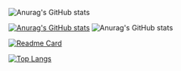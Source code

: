 
![Anurag's GitHub stats](https://github-readme-stats.vercel.app/api?username=anuraghazra&show_icons=true&theme=radical)

[![Anurag's GitHub stats](https://github-readme-stats.vercel.app/api?username=Monologuethl)](https://github.com/anuraghazra/github-readme-stats)
![Anurag's GitHub stats](https://github-readme-stats.vercel.app/api?username=Monologuethl&count_private=true)

[![Readme Card](https://github-readme-stats.vercel.app/api/pin/?username=Monologuethl&repo=Android_Facenet_Recognition)](https://github.com/Monologuethl/Android_Facenet_Recognition)

[![Top Langs](https://github-readme-stats.vercel.app/api/top-langs/?username=Monologuethl)](https://github.com/Monologuethl/Java_SE_EE)
